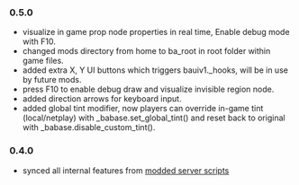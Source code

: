 ### 0.5.0
- visualize in game prop node properties in real time, Enable debug mode with F10.
- changed mods directory from home to ba_root in root folder within game files. 
- added extra X, Y UI buttons which triggers bauiv1._hooks, will be in use by future mods.
- press F10 to enable debug draw and visualize invisible region node.
- added direction arrows for keyboard input.
- added global tint modifier, now players can override in-game tint (local/netplay) with _babase.set_global_tint() and reset back to original with _babase.disable_custom_tint().

### 0.4.0
- synced all internal features from [modded server scripts](https://github.com/imayushsaini/Bombsquad-Ballistica-Modded-Server)
